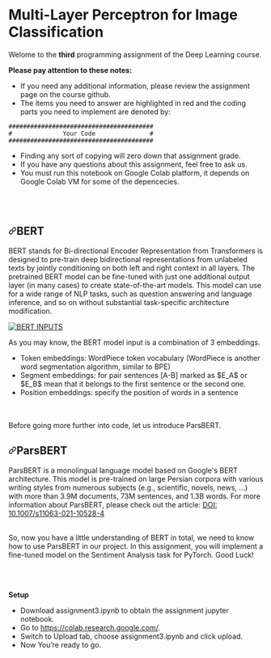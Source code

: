 






<!DOCTYPE html>
<html lang="en" data-color-mode="auto" data-light-theme="light" data-dark-theme="dark" data-a11y-animated-images="system">
  <head>
    <meta charset="utf-8">


# Multi-Layer Perceptron for Image Classification

Welome to the **third** programming assignment of the Deep Learning course. 

<p dir="auto"><strong>Please pay attention to these notes:</strong>
<br></p>
<ul dir="auto">
<li>If you need any additional information, please review the assignment page on the course github.</li>
<li>The items you need to answer are highlighted in red and the coding parts you need to implement are denoted by:</li>
</ul>
<div class="snippet-clipboard-content notranslate position-relative overflow-auto" data-snippet-clipboard-copy-content="########################################
#              Your Code               #
########################################"><pre class="notranslate"><code>########################################
#              Your Code               #
########################################
</code></pre></div>
<ul dir="auto">
<li>Finding any sort of copying will zero down that assignment grade.</li>
<li>If you have any questions about this assignment, feel free to ask us.</li>
<li>You must run this notebook on Google Colab platform, it depends on Google Colab VM for some of the depencecies.</li>
</ul>
<p dir="auto"><br><br></p>
<h2 dir="auto"><a id="user-content-bert" class="anchor" aria-hidden="true" href="#bert"><svg class="octicon octicon-link" viewBox="0 0 16 16" version="1.1" width="16" height="16" aria-hidden="true"><path fill-rule="evenodd" d="M7.775 3.275a.75.75 0 001.06 1.06l1.25-1.25a2 2 0 112.83 2.83l-2.5 2.5a2 2 0 01-2.83 0 .75.75 0 00-1.06 1.06 3.5 3.5 0 004.95 0l2.5-2.5a3.5 3.5 0 00-4.95-4.95l-1.25 1.25zm-4.69 9.64a2 2 0 010-2.83l2.5-2.5a2 2 0 012.83 0 .75.75 0 001.06-1.06 3.5 3.5 0 00-4.95 0l-2.5 2.5a3.5 3.5 0 004.95 4.95l1.25-1.25a.75.75 0 00-1.06-1.06l-1.25 1.25a2 2 0 01-2.83 0z"></path></svg></a>BERT</h2>
<p dir="auto">BERT stands for Bi-directional Encoder Representation from Transformers is designed to pre-train deep bidirectional representations from unlabeled texts by jointly conditioning on both left and right context in all layers. The pretrained BERT model can be fine-tuned with just one additional output layer (in many cases) to create state-of-the-art models. This model can use for a wide range of NLP tasks, such as question answering and language inference, and so on without substantial task-specific architecture modification.</p>
<p dir="auto"><a target="_blank" rel="noopener noreferrer" href="https://camo.githubusercontent.com/c95655003ee4b649902d5cdc8832168b558fb52060e4f1f4111a2d5ca88b3a86/68747470733a2f2f7265732e636c6f7564696e6172792e636f6d2f6d33687264616466692f696d6167652f75706c6f61642f76313539353135383939312f6b6167676c652f626572745f696e707574735f7738726974682e706e67"><img src="https://camo.githubusercontent.com/c95655003ee4b649902d5cdc8832168b558fb52060e4f1f4111a2d5ca88b3a86/68747470733a2f2f7265732e636c6f7564696e6172792e636f6d2f6d33687264616466692f696d6167652f75706c6f61642f76313539353135383939312f6b6167676c652f626572745f696e707574735f7738726974682e706e67" alt="BERT INPUTS" data-canonical-src="https://res.cloudinary.com/m3hrdadfi/image/upload/v1595158991/kaggle/bert_inputs_w8rith.png" style="max-width: 100%;"></a></p>
<p dir="auto">As you may know, the BERT model input is a combination of 3 embeddings.</p>
<ul dir="auto">
<li>Token embeddings: WordPiece token vocabulary (WordPiece is another word segmentation algorithm, similar to BPE)</li>
<li>Segment embeddings: for pair sentences [A-B] marked as <math-renderer class="js-inline-math" style="display: inline" data-static-url="https://github.githubassets.com/static">$E_A$</math-renderer> or <math-renderer class="js-inline-math" style="display: inline" data-static-url="https://github.githubassets.com/static">$E_B$</math-renderer> mean that it belongs to the first sentence or the second one.</li>
<li>Position embeddings: specify the position of words in a sentence</li>
</ul>
<p dir="auto"><br><br>
Before going more further into code, let us introduce ParsBERT.
<br></p>
<h2 dir="auto"><a id="user-content-parsbert" class="anchor" aria-hidden="true" href="#parsbert"><svg class="octicon octicon-link" viewBox="0 0 16 16" version="1.1" width="16" height="16" aria-hidden="true"><path fill-rule="evenodd" d="M7.775 3.275a.75.75 0 001.06 1.06l1.25-1.25a2 2 0 112.83 2.83l-2.5 2.5a2 2 0 01-2.83 0 .75.75 0 00-1.06 1.06 3.5 3.5 0 004.95 0l2.5-2.5a3.5 3.5 0 00-4.95-4.95l-1.25 1.25zm-4.69 9.64a2 2 0 010-2.83l2.5-2.5a2 2 0 012.83 0 .75.75 0 001.06-1.06 3.5 3.5 0 00-4.95 0l-2.5 2.5a3.5 3.5 0 004.95 4.95l1.25-1.25a.75.75 0 00-1.06-1.06l-1.25 1.25a2 2 0 01-2.83 0z"></path></svg></a>ParsBERT</h2>
<p dir="auto">ParsBERT is a monolingual language model based on Google's BERT architecture. This model is pre-trained on large Persian corpora with various writing styles from numerous subjects (e.g., scientific, novels, news, ...) with more than 3.9M documents, 73M sentences, and 1.3B words. For more information about ParsBERT, please check out the article: <a href="https://link.springer.com/article/10.1007/s11063-021-10528-4" rel="nofollow">DOI: 10.1007/s11063-021-10528-4</a></p>
<br>
So, now you have a little understanding of BERT in total, we need to know how to use ParsBERT in our project. In this assignment, you will implement a fine-tuned model on the Sentiment Analysis task for PyTorch. Good Luck!
<p dir="auto"><br><br></p>
<p dir="auto"><strong>Setup</strong></p>
<ul dir="auto">
<li>Download assignment3.ipynb to obtain the assignment jupyter notebook.</li>
<li>Go to <a href="https://colab.research.google.com/" rel="nofollow">https://colab.research.google.com/</a>.</li>
<li>Switch to Upload tab, choose assignment3.ipynb and click upload.</li>
<li>Now You’re ready to go.</li>
  </body>
</html>


